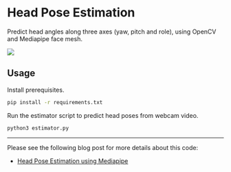 # Head Pose Estimation

Predict head angles along three axes (yaw, pitch and role), using OpenCV and Mediapipe face mesh. 

![](sample.gif)

## Usage
Install prerequisites.
```bash
pip install -r requirements.txt
```
Run the estimator script to predict head poses from webcam video.
```bash
python3 estimator.py
```

___

Please see the following blog post for more details about this code:
- [Head Pose Estimation using Mediapipe](https://vrgl.ir/gkYkA)

